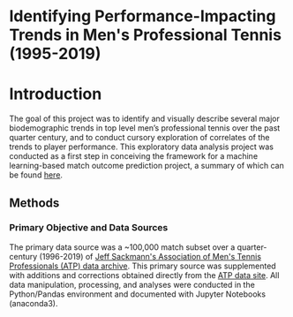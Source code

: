 # Identifying Performance-Impacting Trends in Men's Professional Tennis (1995-2019)
# Introduction
The goal of this project was to identify and visually describe several major biodemographic trends in top level men’s professional tennis over the past quarter century, and to conduct cursory exploration of correlates of the trends to player performance. This exploratory data analysis project was conducted as a first step in conceiving the framework for a machine learning-based match outcome prediction project, a summary of which can be found [here](https://github.com/ursus-maritimus-714/Mens-Tennis-Prediction#readme).

## Methods
### Primary Objective and Data Sources
The primary data source was a ~100,000 match subset over a quarter-century (1996-2019) of [Jeff Sackmann's Association of Men's Tennis Professionals (ATP) data archive](https://github.com/JeffSackmann/tennis_atp). This primary source was supplemented with additions and corrections obtained directly from the [ATP data site](https://www.atptour.com/en/scores/results-archive). All data manipulation, processing, and analyses were conducted in the Python/Pandas environment and documented with Jupyter Notebooks (anaconda3).
